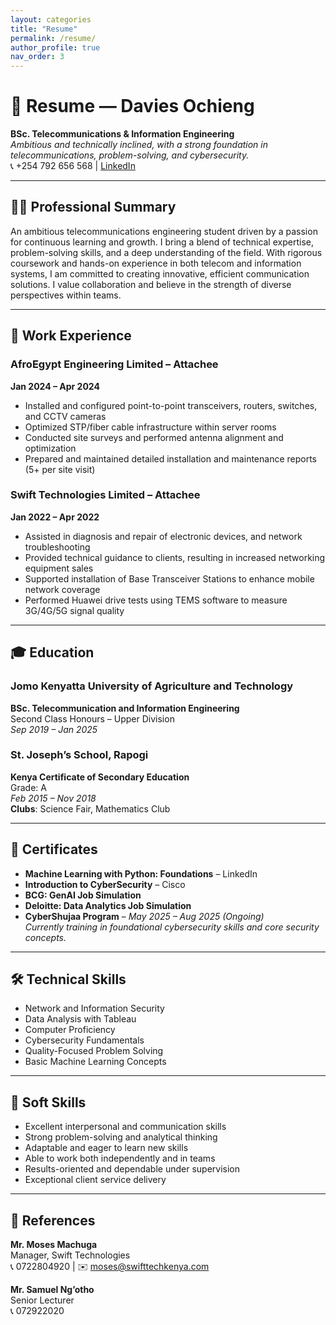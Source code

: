 ```yaml
---
layout: categories
title: "Resume"
permalink: /resume/
author_profile: true
nav_order: 3
---
```


# 📄 Resume — Davies Ochieng

**BSc. Telecommunications & Information Engineering**  
_Ambitious and technically inclined, with a strong foundation in telecommunications, problem-solving, and cybersecurity._  
📞 +254 792 656 568 | [LinkedIn](https://linkedin.com/in/daviesochieng)

---

## 🧑‍💼 Professional Summary

An ambitious telecommunications engineering student driven by a passion for continuous learning and growth. I bring a blend of technical expertise, problem-solving skills, and a deep understanding of the field. With rigorous coursework and hands-on experience in both telecom and information systems, I am committed to creating innovative, efficient communication solutions. I value collaboration and believe in the strength of diverse perspectives within teams.

---

## 💼 Work Experience

### AfroEgypt Engineering Limited – Attachee  
**Jan 2024 – Apr 2024**  
- Installed and configured point-to-point transceivers, routers, switches, and CCTV cameras  
- Optimized STP/fiber cable infrastructure within server rooms  
- Conducted site surveys and performed antenna alignment and optimization  
- Prepared and maintained detailed installation and maintenance reports (5+ per site visit)

### Swift Technologies Limited – Attachee  
**Jan 2022 – Apr 2022**  
- Assisted in diagnosis and repair of electronic devices, and network troubleshooting  
- Provided technical guidance to clients, resulting in increased networking equipment sales  
- Supported installation of Base Transceiver Stations to enhance mobile network coverage  
- Performed Huawei drive tests using TEMS software to measure 3G/4G/5G signal quality

---

## 🎓 Education

### Jomo Kenyatta University of Agriculture and Technology  
**BSc. Telecommunication and Information Engineering**  
Second Class Honours – Upper Division  
*Sep 2019 – Jan 2025*

### St. Joseph’s School, Rapogi  
**Kenya Certificate of Secondary Education**  
Grade: A  
*Feb 2015 – Nov 2018*  
**Clubs**: Science Fair, Mathematics Club

---

## 📜 Certificates

- **Machine Learning with Python: Foundations** – LinkedIn  
- **Introduction to CyberSecurity** – Cisco  
- **BCG: GenAI Job Simulation**  
- **Deloitte: Data Analytics Job Simulation**  
- **CyberShujaa Program** – *May 2025 – Aug 2025 (Ongoing)*  
  _Currently training in foundational cybersecurity skills and core security concepts._

---

## 🛠️ Technical Skills

- Network and Information Security  
- Data Analysis with Tableau  
- Computer Proficiency  
- Cybersecurity Fundamentals  
- Quality-Focused Problem Solving  
- Basic Machine Learning Concepts  

---

## 🤝 Soft Skills

- Excellent interpersonal and communication skills  
- Strong problem-solving and analytical thinking  
- Adaptable and eager to learn new skills  
- Able to work both independently and in teams  
- Results-oriented and dependable under supervision  
- Exceptional client service delivery  

---

## 📇 References

**Mr. Moses Machuga**  
Manager, Swift Technologies  
📞 0722804920 | ✉️ moses@swifttechkenya.com

**Mr. Samuel Ng’otho**  
Senior Lecturer  
📞 072922020  
